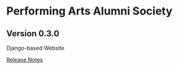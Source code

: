 # Performing Arts Alumni Society

## Version 0.3.0

Django-based Website

[Release Notes](RELEASE_NOTES.md)